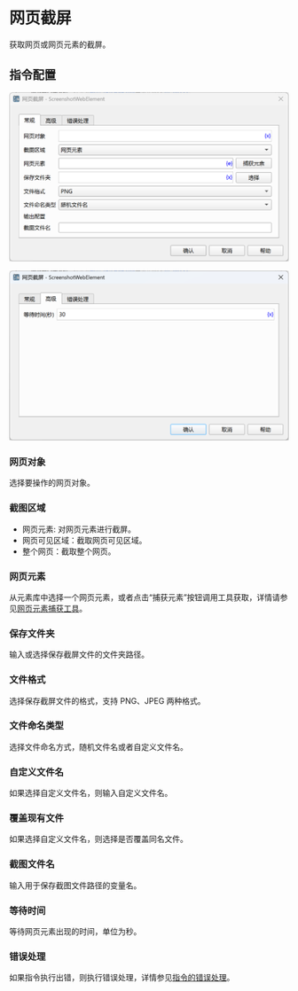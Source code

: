 # 网页截屏

获取网页或网页元素的截屏。

## 指令配置

![网页截屏常规配置对话框](screenshot_web_element_general_config.png)

![网页截屏高级配置对话框](screenshot_web_element_advanced_config.png)

### 网页对象

选择要操作的网页对象。

### 截图区域

- 网页元素: 对网页元素进行截屏。
- 网页可见区域：截取网页可见区域。
- 整个网页：截取整个网页。

### 网页元素

从元素库中选择一个网页元素，或者点击“捕获元素”按钮调用工具获取，详情请参见[网页元素捕获工具](../../../manual/web_element_capture_tool.md)。

### 保存文件夹

输入或选择保存截屏文件的文件夹路径。

### 文件格式

选择保存截屏文件的格式，支持 PNG、JPEG 两种格式。

### 文件命名类型

选择文件命名方式，随机文件名或者自定义文件名。

### 自定义文件名

如果选择自定义文件名，则输入自定义文件名。

### 覆盖现有文件

如果选择自定义文件名，则选择是否覆盖同名文件。

### 截图文件名

输入用于保存截图文件路径的变量名。

### 等待时间

等待网页元素出现的时间，单位为秒。

### 错误处理

如果指令执行出错，则执行错误处理，详情参见[指令的错误处理](../../../manual/error_handling.md)。
